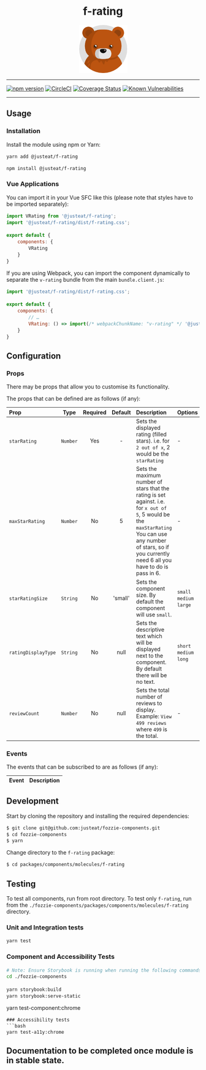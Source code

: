 <div align="center">

# f-rating

<img width="125" alt="Fozzie Bear" src="../../../../bear.png" />



</div>

---

[![npm version](https://badge.fury.io/js/%40justeat%2Ff-rating.svg)](https://badge.fury.io/js/%40justeat%2Ff-rating)
[![CircleCI](https://circleci.com/gh/justeat/fozzie-components.svg?style=svg)](https://circleci.com/gh/justeat/workflows/fozzie-components)
[![Coverage Status](https://coveralls.io/repos/github/justeat/f-rating/badge.svg)](https://coveralls.io/github/justeat/f-rating)
[![Known Vulnerabilities](https://snyk.io/test/github/justeat/f-rating/badge.svg?targetFile=package.json)](https://snyk.io/test/github/justeat/f-rating?targetFile=package.json)

---

## Usage

### Installation

Install the module using npm or Yarn:

```sh
yarn add @justeat/f-rating
```

```sh
npm install @justeat/f-rating
```



### Vue Applications

You can import it in your Vue SFC like this (please note that styles have to be imported separately):

```js
import VRating from '@justeat/f-rating';
import '@justeat/f-rating/dist/f-rating.css';

export default {
    components: {
        VRating
    }
}
```

If you are using Webpack, you can import the component dynamically to separate the `v-rating` bundle from the main `bundle.client.js`:

```js
import '@justeat/f-rating/dist/f-rating.css';

export default {
    components: {
        // …
        VRating: () => import(/* webpackChunkName: "v-rating" */ '@justeat/f-rating')
    }
}
```

## Configuration

### Props

There may be props that allow you to customise its functionality.

The props that can be defined are as follows (if any):

| Prop          |   Type   | Required | Default | Description                                                                                                                                                                                                         | Options |
| :---          |:--------:|:--------:|:-------:|:--------------------------------------------------------------------------------------------------------------------------------------------------------------------------------------------------------------------|---------|
| `starRating`  | `Number` |   Yes    |    -    | Sets the displayed rating (filled stars). i.e. for `2 out of x`, 2 would be the `starRating`                                                                                                                        | -
| `maxStarRating`  | `Number` |    No    |    5    | Sets the maximum number of stars that the rating is set against. i.e. for `x out of 5`, 5 would be the `maxStarRating` You can use any number of stars, so if you currently need 6 all you have to do is pass in 6. | -
| `starRatingSize`  | `String` |    No    | 'small' | Sets the component size. By default the component will use `small`.                                                                                                                                                 | `small` `medium` `large`
| `ratingDisplayType`  | `String` |    No    |  null   | Sets the descriptive text which will be displayed next to the component. By default there will be no text.                                                                                                          | `short` `medium` `long`
| `reviewCount`  | `Number` |    No    |  null   | Sets the total number of reviews to display. Example: `View 499 reviews` where `499` is the total.                                                                                                                  | -

### Events

The events that can be subscribed to are as follows (if any):

| Event | Description |
| ----- | ----------- |

## Development

Start by cloning the repository and installing the required dependencies:

```sh
$ git clone git@github.com:justeat/fozzie-components.git
$ cd fozzie-components
$ yarn
```

Change directory to the `f-rating` package:

```sh
$ cd packages/components/molecules/f-rating
```

## Testing

To test all components, run from root directory.
To test only `f-rating`, run from the `./fozzie-components/packages/components/molecules/f-rating` directory.

### Unit and Integration tests

```sh
yarn test
```

### Component and Accessibility Tests

```bash
# Note: Ensure Storybook is running when running the following commands
cd ./fozzie-components

yarn storybook:build
yarn storybook:serve-static
```

yarn test-component:chrome
```
### Accessibility tests
```bash
yarn test-a11y:chrome
```
## Documentation to be completed once module is in stable state.


